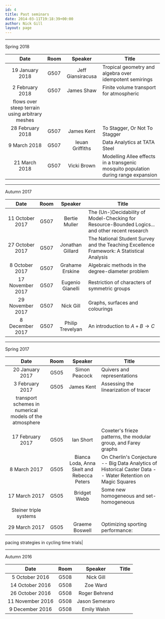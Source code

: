 ```yaml
---
id: 4
title: Past seminars
date: 2014-03-11T19:18:39+00:00
author: Nick Gill
layout: page
---
```


---

Spring 2018

| Date | Room | Speaker | Title |
|:----:|:----:|:-------:|--------|
|19 January 2018| G507 |Jeff Giansiracusa|Tropical geometry and algebra over idempotent semirings|
|2 February 2018| G507 |James Shaw|Finite volume transport for atmospheric 
flows over steep terrain using arbitrary meshes|
|28 February 2018| G507 |James Kent|To Stagger, Or Not To Stagger|
|9 March 2018| G507|Ieuan Griffiths|Data Analytics at TATA Steel|
|21 March 2018| G507 |Vicki Brown|Modelling Allee effects in a transgenic mosquito population during range expansion|

---

Autumn 2017 

| Date | Room | Speaker | Title |
|:----:|:----:|:-------:|--------|
|11 October 2017| G507 |Bertie Muller|The (Un-)Decidability of Model-Checking for Resource-Bounded Logics... and other recent research |
|27 October 2017| G507 |Jonathan Gillard|The National Student Survey and the Teaching Excellence Framework: A Statistical Analysis|
|8 October 2017| G507 |Grahame Erskine|Algebraic methods in the degree-diameter problem|
|17 November 2017| G507|Eugenio Gianelli|Restriction of characters of symmetric groups|
|29 November 2017| G507 |Nick Gill|Graphs, surfaces and colourings|
|8 December 2017| G507 |Philip Trevelyan|An introduction to $A+B\to C$|

---

Spring 2017

| Date | Room | Speaker | Title |
|:----:|:----:|:-------:|--------|
|20 January 2017| G505 |Simon Peacock|Quivers and representations|
|3 February 2017| G505 |James Kent|Assessing the linearization of tracer
transport schemes in numerical models of the atmosphere|
|17 February 2017| G505 |Ian Short|Coxeter's frieze patterns, the modular group, and Farey graphs|
|8 March 2017| G505|Bianca Loda, Anna Skelt and Rebecca Peters|On Cherlin's Conjecture -- Big Data Analytics of Historical Caster Data -- Water Retention on Magic Squares|
|17 March 2017| G505 |Bridget Webb|Some new homogeneous and set-homogeneous
Steiner triple systems|
|29 March 2017| G505 |Graeme Boswell|Optimizing sporting performance:
pacing strategies in cycling time
trials|

---

Autumn 2016

| Date | Room | Speaker | Title |
|:----:|:----:|:-------:|--------|
|5 October 2016| G508 | Nick Gill | |
|14 October 2016| G508 |Zoe Ward| |
|26 October 2016| G508|Roger Behrend| |
|11 November 2016| G508|Jason Semeraro| |
|9 December 2016| G508 |Emily Walsh| |

